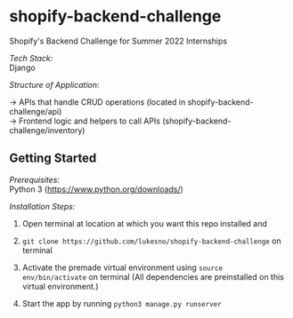 # shopify-backend-challenge
Shopify's Backend Challenge for Summer 2022 Internships

_Tech Stack:_  
Django

_Structure of Application:_

-> APIs that handle CRUD operations (located in shopify-backend-challenge/api)  
-> Frontend logic and helpers to call APIs (shopify-backend-challenge/inventory)  



## Getting Started

_Prerequisites:_   
Python 3 (https://www.python.org/downloads/)

_Installation Steps:_
1. Open terminal at location at which you want this repo installed and 

2. `git clone https://github.com/lukesno/shopify-backend-challenge` on terminal

3. Activate the premade virtual environment using `source env/bin/activate` on terminal (All dependencies are preinstalled on this virtual environment.)

4. Start the app by running `python3 manage.py runserver`
